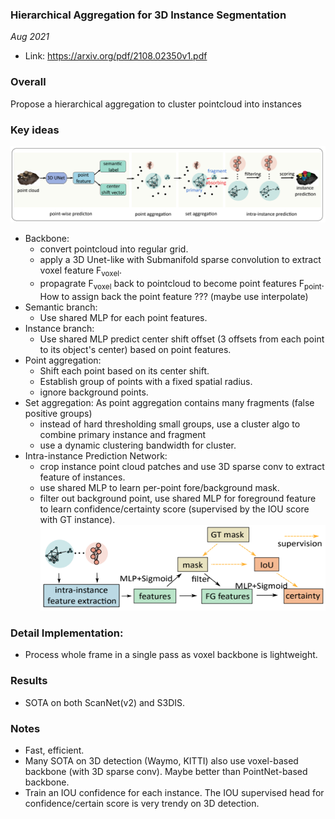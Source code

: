 ### Hierarchical Aggregation for 3D Instance Segmentation

_Aug 2021_

- Link: https://arxiv.org/pdf/2108.02350v1.pdf

### Overall

Propose a hierarchical aggregation to cluster pointcloud into instances

### Key ideas
![](images/hais_arch.png?raw=true)

- Backbone: 
    * convert pointcloud into regular grid.
    * apply a 3D Unet-like with Submanifold sparse convolution to extract voxel feature F<sub>voxel</sub>.
    * propagrate F<sub>voxel</sub> back to pointcloud to become point features F<sub>point</sub>. How to assign back the point feature ??? (maybe use interpolate)
- Semantic branch:
    * Use shared MLP for each point features.
- Instance branch:
    * Use shared MLP predict center shift offset (3 offsets from each point to its object's center) based on point features. 
- Point aggregation:
    * Shift each point based on its center shift.
    * Establish group of points with a fixed spatial radius.
    * ignore background points.
- Set aggregation: As point aggregation contains many fragments (false positive groups)
    * instead of hard thresholding small groups, use a cluster algo to combine primary instance and fragment
    * use a dynamic clustering bandwidth for cluster.
- Intra-instance Prediction Network:
    * crop instance point cloud patches and use 3D sparse conv to extract feature of instances.
    * use shared MLP to learn per-point fore/background mask.
    * filter out background point, use shared MLP for foreground feature to learn confidence/certainty score (supervised by the IOU score with GT instance).
![](images/hais_intra_instance_network.png?raw=true)


### Detail Implementation:

- Process whole frame in a single pass as voxel backbone is lightweight.

### Results

- SOTA on both ScanNet(v2) and S3DIS.

### Notes

- Fast, efficient.
- Many SOTA on 3D detection (Waymo, KITTI) also use voxel-based backbone (with 3D sparse conv). Maybe better than PointNet-based backbone.
- Train an IOU confidence for each instance. The IOU supervised head for confidence/certain score is very trendy on 3D detection.